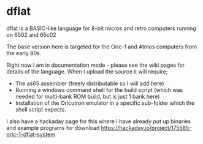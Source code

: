 # dflat
dflat is a BASIC-like language for 8-bit micros and retro computers running on 6502 and 65c02

The base version here is targeted for the Oric-1 and Atmos computers from the early 80s.

Right now I am in documentation mode - please see the wiki pages for details of the language.
When I upload the source it will require;
- The as65 assembler (freely distributable so I will add here)
- Running a windows command shell for the build script (which was needed for multi-bank ROM build, but is just 1 bank here)
- Installation of the Oricutron emulator in a specific sub-folder which the shell script expects.

I also have a hackaday page for this where I have already put up binaries and example programs for download
https://hackaday.io/project/175585-oric-1-dflat-system
